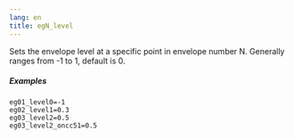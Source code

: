 ```yaml
---
lang: en
title: egN_level
---
```

Sets the envelope level at a specific point in envelope number N.
Generally ranges from -1 to 1, default is 0.

##### Examples

```
eg01_level0=-1
eg02_level1=0.3
eg03_level2=0.5
eg03_level2_oncc51=0.5
```
